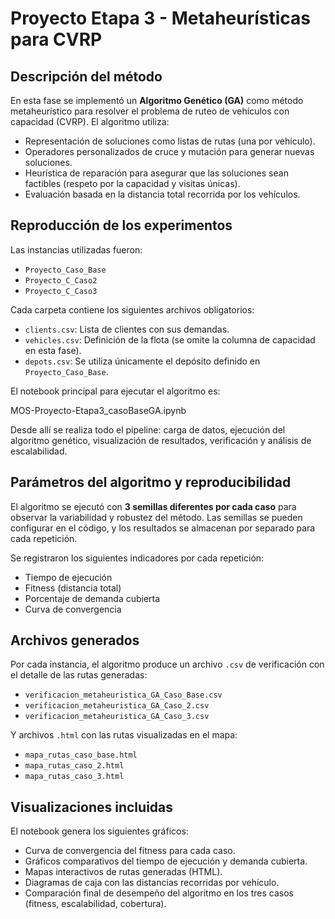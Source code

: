 # Proyecto Etapa 3 - Metaheurísticas para CVRP

## Descripción del método

En esta fase se implementó un **Algoritmo Genético (GA)** como método metaheurístico para resolver el problema de ruteo de vehículos con capacidad (CVRP). El algoritmo utiliza:

- Representación de soluciones como listas de rutas (una por vehículo).
- Operadores personalizados de cruce y mutación para generar nuevas soluciones.
- Heurística de reparación para asegurar que las soluciones sean factibles (respeto por la capacidad y visitas únicas).
- Evaluación basada en la distancia total recorrida por los vehículos.

## Reproducción de los experimentos

Las instancias utilizadas fueron:

- `Proyecto_Caso_Base`
- `Proyecto_C_Caso2`
- `Proyecto_C_Caso3`

Cada carpeta contiene los siguientes archivos obligatorios:

- `clients.csv`: Lista de clientes con sus demandas.
- `vehicles.csv`: Definición de la flota (se omite la columna de capacidad en esta fase).
- `depots.csv`: Se utiliza únicamente el depósito definido en `Proyecto_Caso_Base`.

El notebook principal para ejecutar el algoritmo es:

MOS-Proyecto-Etapa3_casoBaseGA.ipynb


Desde allí se realiza todo el pipeline: carga de datos, ejecución del algoritmo genético, visualización de resultados, verificación y análisis de escalabilidad.

## Parámetros del algoritmo y reproducibilidad

El algoritmo se ejecutó con **3 semillas diferentes por cada caso** para observar la variabilidad y robustez del método. Las semillas se pueden configurar en el código, y los resultados se almacenan por separado para cada repetición.

Se registraron los siguientes indicadores por cada repetición:

- Tiempo de ejecución
- Fitness (distancia total)
- Porcentaje de demanda cubierta
- Curva de convergencia

## Archivos generados

Por cada instancia, el algoritmo produce un archivo `.csv` de verificación con el detalle de las rutas generadas:

- `verificacion_metaheuristica_GA_Caso_Base.csv`
- `verificacion_metaheuristica_GA_Caso_2.csv`
- `verificacion_metaheuristica_GA_Caso_3.csv`

Y archivos `.html` con las rutas visualizadas en el mapa:

- `mapa_rutas_caso_base.html`
- `mapa_rutas_caso_2.html`
- `mapa_rutas_caso_3.html`

## Visualizaciones incluidas

El notebook genera los siguientes gráficos:

- Curva de convergencia del fitness para cada caso.
- Gráficos comparativos del tiempo de ejecución y demanda cubierta.
- Mapas interactivos de rutas generadas (HTML).
- Diagramas de caja con las distancias recorridas por vehículo.
- Comparación final de desempeño del algoritmo en los tres casos (fitness, escalabilidad, cobertura).


